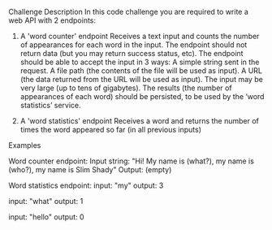 Challenge Description
In this code challenge you are required to write a web API with 2 endpoints:

1. A 'word counter' endpoint
Receives a text input and counts the number of appearances for each word in the input.
The endpoint should not return data (but you may return success status, etc).
The endpoint should be able to accept the input in 3 ways:
A simple string sent in the request.
A file path (the contents of the file will be used as input).
A URL (the data returned from the URL will be used as input).
The input may be very large (up to tens of gigabytes).
The results (the number of appearances of each word) should be persisted, to be used by the ‘word statistics’ service.

2. A 'word statistics' endpoint
Receives a word and returns the number of times the word appeared so far (in all previous inputs)

Examples

Word counter endpoint:
Input string: "Hi! My name is (what?), my name is (who?), my name is Slim Shady"
Output: (empty)

Word statistics endpoint:
input: "my"
output: 3

input: "what"
output: 1

input: "hello"
output: 0
